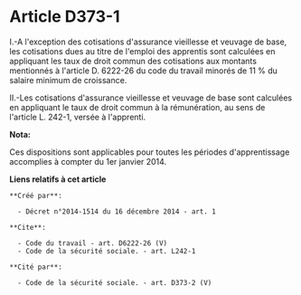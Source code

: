 # Article D373-1

I.-A l'exception des cotisations d'assurance vieillesse et veuvage de base, les cotisations dues au titre de l'emploi des
apprentis sont calculées en appliquant les taux de droit commun des cotisations aux montants mentionnés à l'article D.
6222-26 du code du travail minorés de 11 % du salaire minimum de croissance. 

II.-Les cotisations d'assurance vieillesse et veuvage de base sont calculées en appliquant le taux de droit commun à la
rémunération, au sens de l'article L. 242-1, versée à l'apprenti.

**Nota:**

Ces dispositions sont applicables pour toutes les périodes d'apprentissage accomplies à compter du 1er janvier 2014.

**Liens relatifs à cet article**

	**Créé par**:

	  - Décret n°2014-1514 du 16 décembre 2014 - art. 1

	**Cite**:

	  - Code du travail - art. D6222-26 (V)
	  - Code de la sécurité sociale. - art. L242-1

	**Cité par**:

	  - Code de la sécurité sociale. - art. D373-2 (V)

